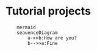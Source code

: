 # Tutorial projects
```
    mermaid
    seauenceDiagram
        a->>b:How are you?
        b-->>a:Fine
```